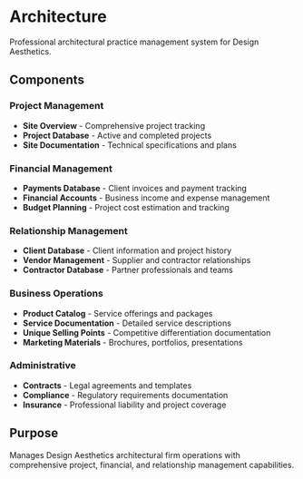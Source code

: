 # Architecture

Professional architectural practice management system for Design Aesthetics.

## Components

### Project Management
- **Site Overview** - Comprehensive project tracking
- **Project Database** - Active and completed projects
- **Site Documentation** - Technical specifications and plans

### Financial Management
- **Payments Database** - Client invoices and payment tracking
- **Financial Accounts** - Business income and expense management
- **Budget Planning** - Project cost estimation and tracking

### Relationship Management
- **Client Database** - Client information and project history
- **Vendor Management** - Supplier and contractor relationships
- **Contractor Database** - Partner professionals and teams

### Business Operations
- **Product Catalog** - Service offerings and packages
- **Service Documentation** - Detailed service descriptions
- **Unique Selling Points** - Competitive differentiation documentation
- **Marketing Materials** - Brochures, portfolios, presentations

### Administrative
- **Contracts** - Legal agreements and templates
- **Compliance** - Regulatory requirements documentation
- **Insurance** - Professional liability and project coverage

## Purpose
Manages Design Aesthetics architectural firm operations with comprehensive project, financial, and relationship management capabilities.